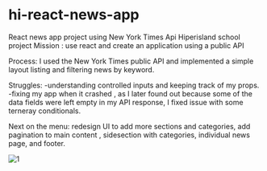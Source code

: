 # hi-react-news-app
React news app project using New York Times Api
Hiperisland school project Mission : use react and create an application using a public API

Process: I used the New York Times public API and implemented a simple layout listing and filtering news by keyword.

Struggles: -understanding controlled inputs and keeping track of my props. -fixing my app when it crashed , as I later found out because some of the data fields were left empty in my API response, I fixed issue with some terneray conditionals.

Next on the menu: redesign UI to add more sections and categories, add pagination to main content , sidesection with categories, individual news page, and footer.

![1](https://user-images.githubusercontent.com/69626975/226195429-e671e31d-ef27-4507-a3d9-121b16a88936.png)
